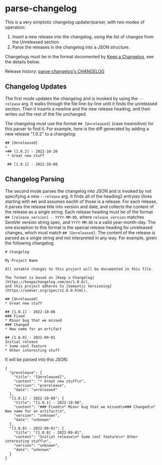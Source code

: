 # parse-changelog
This is a very simplistic changelog updater/parser, with two modes of operation:
1. Insert a new release into the changelog, using the list of changes from the Unreleased section
1. Parse the releases in the changelog into a JSON structure.

Changelogs must be in the format documented by [Keep a Changelog](https://keepachangelog.com/en/1.0.0/), see the details
below.

Release history: [parse-changelog's CHANGELOG](https://github.com/cseelye/parse-changelog/blob/main/CHANGELOG.md)

## Changelog Updates
The first mode updates the changelog and is invoked by using the `--release` arg. It walks through the file line-by-line
until it finds the unreleased section. Then it inserts a newline and the new release heading, and then writes out the
rest of the file unchanged.

The changelog must use the format `## [Unreleased]` (case insensitive) for this parser to find it.
For example, here is the diff generated by adding a new release "1.0.2" to a changelog:
```
## [Unreleased]
+
+## [1.0.2] - 2022-10-20
 * Great new stuff
 
 ## [1.0.1] - 2022-10-08
```

## Changelog Parsing
The second mode parses the changelog into JSON and is invoked by not specifying a new `--release` arg. It finds all of
the heading2 entryies (lines starting with `##`) and assumes eachh of those is a release. For each release, it parses
the release title into version and date, and collects the content of the release as a single string. Each release
heading must be of the format `## [release_version] - YYYY-MM-DD`, where `release_version` matches SemVer version string
spec, and `YYYY-MM-DD` is a valid year-month-day. The one exception to this format is the special release heading for
unreleased changes, which must match `## [Unreleased]`. The content of the release is parsed as a single string and not
interpreted in any way. For example, given the following changelog:
```
# Changelog

My Project Name

All notable changes to this project will be documented in this file.

The format is based on [Keep a Changelog](https://keepachangelog.com/en/1.0.0/),
and this project adheres to [Semantic Versioning](https://semver.org/spec/v2.0.0.html).

## [Unreleased]
* Great new stuff

## [1.0.1] - 2022-10-08
### Fixed
* Minor bug that we missed
### Changed
* New name for an artifact

## [1.0.0] - 2022-09-01
Initial release
* Some cool feature
* Other interesting stuff
```

It will be parsed into this JSON:

```
{
  "prerelease": {
    "title": "[Unreleased]",
    "content": "* Great new stuff\n",
    "version": "prerelease",
    "date": "unreleased"
  },
  "[1.0.1] - 2022-10-08": {
    "title": "[1.0.1] - 2022-10-08",
    "content": "### Fixed\n* Minor bug that we missed\n### Changed\n* New name for an artifact\n",
    "version": "unknown",
    "date": "unknown"
  },
  "[1.0.0] - 2022-09-01": {
    "title": "[1.0.0] - 2022-09-01",
    "content": "Initial release\n* Some cool feature\n* Other interesting stuff\n",
    "version": "unknown",
    "date": "unknown"
  }
}
```
